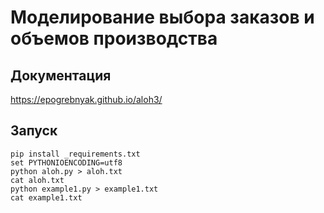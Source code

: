# Моделирование выбора заказов и объемов производства

## Документация

https://epogrebnyak.github.io/aloh3/


  
## Запуск  

```
pip install _requirements.txt  
set PYTHONIOENCODING=utf8  
python aloh.py > aloh.txt
cat aloh.txt
python example1.py > example1.txt
cat example1.txt
```  